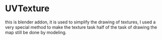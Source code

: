 # UVTexture
  
  this is blender addon, it is used to simplify the drawing of textures, I used a 
very special method to make the texture task half of the task of drawing the map 
still be done by modeling.
  
